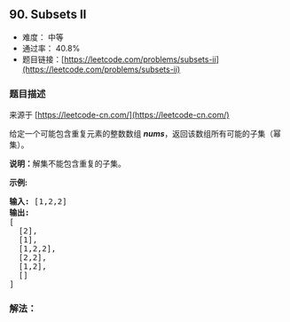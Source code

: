 ## 90. Subsets II

- 难度： 中等
- 通过率： 40.8%
- 题目链接：[https://leetcode.com/problems/subsets-ii](https://leetcode.com/problems/subsets-ii)


### 题目描述

来源于 [https://leetcode-cn.com/](https://leetcode-cn.com/)

<p>给定一个可能包含重复元素的整数数组 <em><strong>nums</strong></em>，返回该数组所有可能的子集（幂集）。</p>

<p><strong>说明：</strong>解集不能包含重复的子集。</p>

<p><strong>示例:</strong></p>

<pre><strong>输入:</strong> [1,2,2]
<strong>输出:</strong>
[
  [2],
  [1],
  [1,2,2],
  [2,2],
  [1,2],
  []
]</pre>


### 解法：